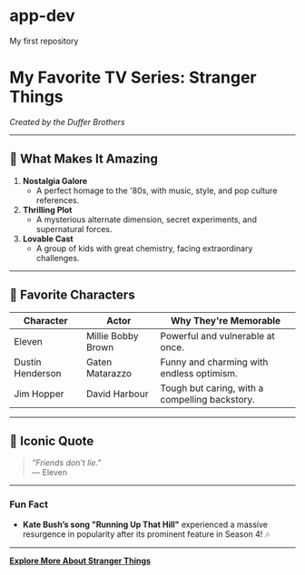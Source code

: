 # app-dev
My first repository

# **My Favorite TV Series: Stranger Things**  
*Created by the Duffer Brothers*  

---

## 🌟 **What Makes It Amazing**  
1. **Nostalgia Galore**  
   - A perfect homage to the '80s, with music, style, and pop culture references.  
2. **Thrilling Plot**  
   - A mysterious alternate dimension, secret experiments, and supernatural forces.  
3. **Lovable Cast**  
   - A group of kids with great chemistry, facing extraordinary challenges.  

---

## 👥 **Favorite Characters**  
| Character       | Actor              | Why They're Memorable                          |
|-----------------|--------------------|------------------------------------------------|
| Eleven          | Millie Bobby Brown | Powerful and vulnerable at once.               |
| Dustin Henderson| Gaten Matarazzo    | Funny and charming with endless optimism.      |
| Jim Hopper      | David Harbour      | Tough but caring, with a compelling backstory. |

---

## 🎵 **Iconic Quote**  
> *"Friends don’t lie."*  
> — Eleven  

---

### **Fun Fact**  
- **Kate Bush’s song "Running Up That Hill"** experienced a massive resurgence in popularity after its prominent feature in Season 4! 🎶  

---

**[Explore More About Stranger Things](https://www.netflix.com/strangerthings)**  

